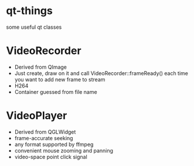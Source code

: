 qt-things
=========

some useful qt classes

VideoRecorder
=========

- Derived from QImage
- Just create, draw on it and call VideoRecorder::frameReady() each time you want to add new frame to stream
- H264
- Container guessed from file name

VideoPlayer
=========

- Derived from QGLWidget
- frame-accurate seeking
- any format supported by ffmpeg
- convenient mouse zooming and panning
- video-space point click signal